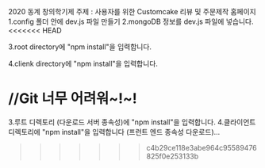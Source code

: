 2020 동계 창의학기제 
주제 : 사용자를 위한 Customcake 리뷰 및 주문제작 홈페이지 
1.config 폴더 안에 dev.js 파일 만들기
2.mongoDB 정보를 dev.js 파일에 넣습니다.
<<<<<<< HEAD

3.root directory에 "npm install"을 입력합니다.

4.clienk directory에 "npm install"을 입력합니다.


//Git 너무 어려워~!~!
=======
3.루트 디렉토리 (다운로드 서버 종속성)에 "npm install"을 입력합니다.
4.클라이언트 디렉토리에 "npm install"을 입력합니다 (프런트 엔드 종속성 다운로드)...
>>>>>>> c4b29ce118e3abe964c95589476825f0e253133b
